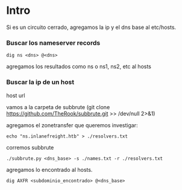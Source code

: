 # Intro
Si es un circuito cerrado, agregamos la ip y el dns base al etc/hosts.

### Buscar los nameserver records
    dig ns <dns> @<dns>

agregamos los resultados como ns o ns1, ns2, etc al hosts


### Buscar la ip de un host

host url




vamos a la carpeta de subbrute (git clone https://github.com/TheRook/subbrute.git >> /dev/null 2>&1)

agregamos el zonetransfer que queremos investigar:

    echo "ns.inlanefreight.htb" > ./resolvers.txt 

corremos subbrute

    ./subbrute.py <dns_base> -s ./names.txt -r ./resolvers.txt

agregamos lo encontrado al hosts.

    dig AXFR <subdominio_encontrado> @<dns_base>
